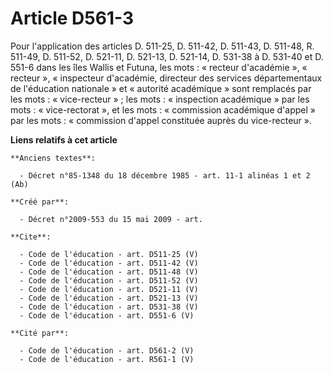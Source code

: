 # Article D561-3

Pour l'application des articles D. 511-25, 
D. 511-42, D. 511-43, D. 511-48, R. 511-49, D. 511-52, D. 521-11, D. 521-13, D. 521-14, 
D. 531-38 à D. 531-40 et D. 551-6 dans les îles Wallis et Futuna, les mots : « recteur d'académie », « recteur »,
« inspecteur d'académie, directeur des services départementaux de l'éducation nationale » et « autorité académique » sont
remplacés par les mots : « vice-recteur » ; les mots : « inspection académique » par les mots : « vice-rectorat », et les
mots : « commission académique d'appel » par les mots : « commission d'appel constituée auprès du vice-recteur ».

**Liens relatifs à cet article**

	**Anciens textes**:

	  - Décret n°85-1348 du 18 décembre 1985 - art. 11-1 alinéas 1 et 2 (Ab)

	**Créé par**:

	  - Décret n°2009-553 du 15 mai 2009 - art.

	**Cite**:

	  - Code de l'éducation - art. D511-25 (V)
	  - Code de l'éducation - art. D511-42 (V)
	  - Code de l'éducation - art. D511-48 (V)
	  - Code de l'éducation - art. D511-52 (V)
	  - Code de l'éducation - art. D521-11 (V)
	  - Code de l'éducation - art. D521-13 (V)
	  - Code de l'éducation - art. D531-38 (V)
	  - Code de l'éducation - art. D551-6 (V)

	**Cité par**:

	  - Code de l'éducation - art. D561-2 (V)
	  - Code de l'éducation - art. R561-1 (V)

